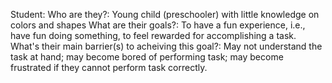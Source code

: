 Student:
    Who are they?: Young child (preschooler) with little knowledge on colors and shapes
    What are their goals?: To have a fun experience, i.e., have fun doing something, to feel rewarded for accomplishing a task.
    What's their main barrier(s) to acheiving this goal?: May not understand the task at hand; may become bored of performing task; may become frustrated if they cannot perform task correctly.